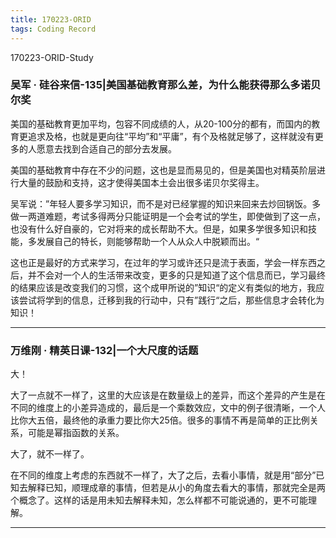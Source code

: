 ```yaml
---
title: 170223-ORID
tags: Coding Record
---
```

170223-ORID-Study

### **吴军 · 硅谷来信-135|美国基础教育那么差，为什么能获得那么多诺贝尔奖**

美国的基础教育更加平均，包容不同成绩的人，从20-100分的都有，而国内的教育更追求及格，也就是更向往“平均”和“平庸”，有个及格就足够了，这样就没有更多的人愿意去找到合适自己的部分去发展。

美国的基础教育中存在不少的问题，这也是显而易见的，但是美国也对精英阶层进行大量的鼓励和支持，这才使得美国本土会出很多诺贝尔奖得主。

吴军说：”年轻人要多学习知识，而不是对已经掌握的知识来回来去炒回锅饭。多做一两道难题，考试多得两分只能证明是一个会考试的学生，即使做到了这一点，也没有什么好自豪的，它对将来的成长帮助不大。但是，如果多学很多知识和技能，多发展自己的特长，则能够帮助一个人从众人中脱颖而出。“

这也正是最好的方式来学习，在过年的学习或许还只是流于表面，学会一样东西之后，并不会对一个人的生活带来改变，更多的只是知道了这个信息而已，学习最终的结果应该是改变我们的习惯，这个成甲所说的”知识“的定义有类似的地方，我应该尝试将学到的信息，迁移到我的行动中，只有”践行“之后，那些信息才会转化为知识！

---

### **万维刚 · 精英日课-132|一个大尺度的话题**

大！

大了一点就不一样了，这里的大应该是在数量级上的差异，而这个差异的产生是在不同的维度上的小差异造成的，最后是一个乘数效应，文中的例子很清晰，一个人比你大五倍，最终他的承重力要比你大25倍。很多的事情不再是简单的正比例关系，可能是幂指函数的关系。

大了，就不一样了。

在不同的维度上考虑的东西就不一样了，大了之后，去看小事情，就是用“部分”已知去解释已知，顺理成章的事情，但若是从小的角度去看大的事情，那就完全是两个概念了。这样的话是用未知去解释未知，怎么样都不可能说通的，更不可能理解。

---
